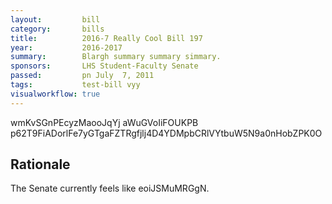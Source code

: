 ```yaml
---
layout:         bill
category:       bills
title:          2016-7 Really Cool Bill 197
year:           2016-2017
summary:        Blargh summary summary simmary.
sponsors:       LHS Student-Faculty Senate
passed:         pn July  7, 2011
tags:           test-bill vyy
visualworkflow: true
---
```



wmKvSGnPEcyzMaooJqYj aWuGVoIiFOUKPB p62T9FiADorlFe7yGTgaFZTRgfjlj4D4YDMpbCRlVYtbuW5N9a0nHobZPK0O 




Rationale
---------
The Senate currently feels like eoiJSMuMRGgN.
